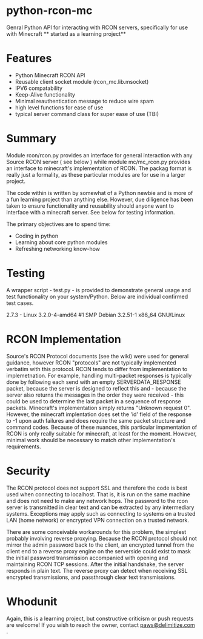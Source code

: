 python-rcon-mc
==============

Genral Python API for interacting with RCON servers, specifically for use with Minecraft
** started as a  learning project**

Features
=====
  - Python Minecraft RCON API
  - Reusable client socket module (rcon_mc.lib.msocket)
  - IPV6 compatability 
  - Keep-Alive functionality
  - Minimal reauthentication message to reduce wire spam
  - high level functions for ease of use
  - typical server command class for super ease of use (TBI)



Summary
=======
Module rcon/rcon.py provides an interface for general interaction with any Source RCON server ( see below )  while module mc/mc_rcon.py provides an interface to minecraft's implementation of RCON.  The packag format is really just a formality, as these particular modules are for use in a larger project.

The code within is written by somewhat of a Python newbie and is more of a fun learning project than anything else. However, due diligence has been taken to ensure functionality and reusability should anyone want to interface with a minecraft server.  See below for testing information. 

The primary objectives are to spend time:
 - Coding in python
 - Learning about core python modules
 - Refreshing networking know-how
 

Testing
========
A wrapper script - test.py - is provided to demonstrate general usage and test functionality on your system/Python.  Below are individual confirmed test cases.

  2.7.3 - Linux 3.2.0-4-amd64 #1 SMP Debian 3.2.51-1 x86_64 GNU/Linux
  
RCON Implementation
=========
Source's RCON Protocol documents (see the wiki) were used for general guidance, however RCON "protocols" are not typically implemented verbatim with this protocol.  RCON tends to differ from implementation to implemetnation.  For example, handling multi-packet responses is typically done by following each send with an empty SERVERDATA_RESPONSE packet, because the server is designed to reflect this and - because the server also returns the messages in the order they were received - this could be used to determine the last packet in a sequence of response packets.  Minecraft's implementation simply returns "Unknown request 0".  However, the minecraft implentation does set the 'id' field of the response to -1 upon auth failures and does require the same packet structure and command codes.  Because of these nuances, this particular impmentation of RCON is only really suitable for minecraft, at least for the moment.  However, minimal work should be necessary to match other implementation's requirements.  

**Security**
============
The RCON protocol does not support SSL and therefore the code is best used when connecting to localhost.  That is, it is run on the same machine and does not need to make any network hops.  The password to the rcon server is transmitted in clear text and can be extracted by any intermediary systems. Exceptions may apply such as connecting to systems on a trusted LAN (home network) or encrypted VPN connection on a trusted network.

There are some conceivable workarounds for this problem, the simplest probably involving reverse proxying.  Because the RCON protocol should not mirror the admin password back to the client, an encrypted tunnel from the client end to a reverse proxy engine on the serverside could exist to mask the initial password transmission accompanied with opening and maintaining RCON TCP sessions.  After the initial handshake, the server responds in plain text.  The reverse proxy can detect when receiving SSL encrypted transmissions, and passthrough clear text transmissions.



Whodunit
======
Again, this is a learning project, but constructive criticism or push requests are welcome!  If you wish to reach the owner, contact paws@delimitize.com .
